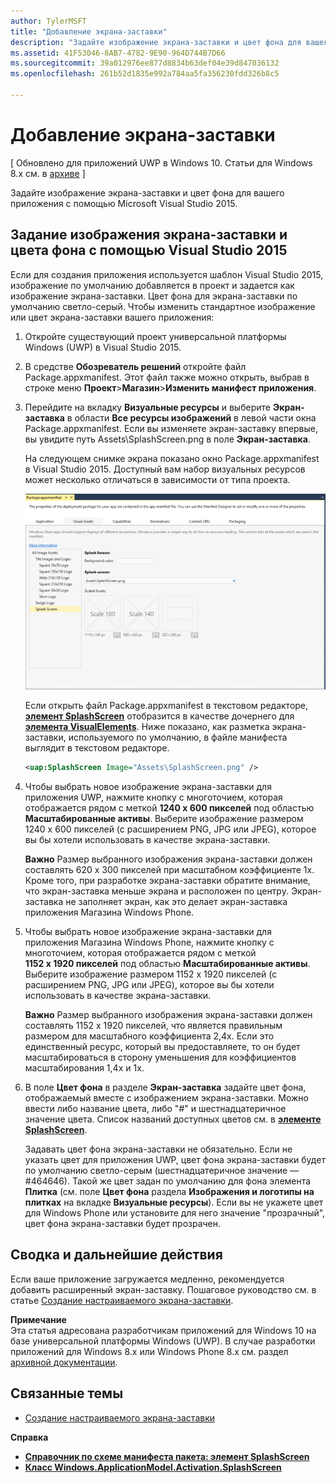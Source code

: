 ```yaml
---
author: TylerMSFT
title: "Добавление экрана-заставки"
description: "Задайте изображение экрана-заставки и цвет фона для вашего приложения с помощью Microsoft Visual Studio 2015."
ms.assetid: 41F53046-8AB7-4782-9E90-964D744B7D66
ms.sourcegitcommit: 39a012976ee877d8834b63def04e39d847036132
ms.openlocfilehash: 261b52d1835e992a784aa5fa356230fdd326b8c5

---
```


# Добавление экрана-заставки


\[ Обновлено для приложений UWP в Windows 10. Статьи для Windows 8.x см. в [архиве](http://go.microsoft.com/fwlink/p/?linkid=619132) \]


Задайте изображение экрана-заставки и цвет фона для вашего приложения с помощью Microsoft Visual Studio 2015.

## Задание изображения экрана-заставки и цвета фона с помощью Visual Studio 2015


Если для создания приложения используется шаблон Visual Studio 2015, изображение по умолчанию добавляется в проект и задается как изображение экрана-заставки. Цвет фона для экрана-заставки по умолчанию светло-серый. Чтобы изменить стандартное изображение или цвет экрана-заставки вашего приложения:

1.  Откройте существующий проект универсальной платформы Windows (UWP) в Visual Studio 2015.
2.  В средстве **Обозреватель решений** откройте файл Package.appxmanifest. Этот файл также можно открыть, выбрав в строке меню **Проект**&gt;**Магазин**&gt;**Изменить манифест приложения**.
3.  Перейдите на вкладку **Визуальные ресурсы** и выберите **Экран-заставка** в области **Все ресурсы изображений** в левой части окна Package.appxmanifest. Если вы изменяете экран-заставку впервые, вы увидите путь Assets\\SplashScreen.png в поле **Экран-заставка**.

    На следующем снимке экрана показано окно Package.appxmanifest в Visual Studio 2015. Доступный вам набор визуальных ресурсов может несколько отличаться в зависимости от типа проекта.

    ![снимок экрана с окном Package.appxmanifest в Visual Studio 2013](images/appmanifest.png)

    Если открыть файл Package.appxmanifest в текстовом редакторе, [**элемент SplashScreen**](https://msdn.microsoft.com/library/windows/apps/br211467) отобразится в качестве дочернего для [**элемента VisualElements**](https://msdn.microsoft.com/library/windows/apps/br211471). Ниже показано, как разметка экрана-заставки, используемого по умолчанию, в файле манифеста выглядит в текстовом редакторе.

    ```xml
    <uap:SplashScreen Image="Assets\SplashScreen.png" />
    ```

4.  Чтобы выбрать новое изображение экрана-заставки для приложения UWP, нажмите кнопку с многоточием, которая отображается рядом с меткой **1240 x 600 пикселей** под областью **Масштабированные активы**. Выберите изображение размером 1240 x 600 пикселей (с расширением PNG, JPG или JPEG), которое вы бы хотели использовать в качестве экрана-заставки.

    **Важно**  Размер выбранного изображения экрана-заставки должен составлять 620 x 300 пикселей при масштабном коэффициенте 1x. Кроме того, при разработке экрана-заставки обратите внимание, что экран-заставка меньше экрана и расположен по центру. Экран-заставка не заполняет экран, как это делает экран-заставка приложения Магазина Windows Phone.

     

5.  Чтобы выбрать новое изображение экрана-заставки для приложения Магазина Windows Phone, нажмите кнопку с многоточием, которая отображается рядом с меткой **1152 x 1920 пикселей** под областью **Масштабированные активы**. Выберите изображение размером 1152 x 1920 пикселей (с расширением PNG, JPG или JPEG), которое вы бы хотели использовать в качестве экрана-заставки.

    **Важно**  Размер выбранного изображения экрана-заставки должен составлять 1152 x 1920 пикселей, что является правильным размером для масштабного коэффициента 2,4x. Если это единственный ресурс, который вы предоставляете, то он будет масштабироваться в сторону уменьшения для коэффициентов масштабирования 1,4x и 1x.

     

6.  В поле **Цвет фона** в разделе **Экран-заставка** задайте цвет фона, отображаемый вместе с изображением экрана-заставки. Можно ввести либо название цвета, либо "\#" и шестнадцатеричное значение цвета. Список названий доступных цветов см. в [**элементе SplashScreen**](https://msdn.microsoft.com/library/windows/apps/br211467).

    Задавать цвет фона экрана-заставки не обязательно. Если не указать цвет для приложения UWP, цвет фона экрана-заставки будет по умолчанию светло-серым (шестнадцатеричное значение — \#464646). Такой же цвет задан по умолчанию для фона элемента **Плитка** (см. поле **Цвет фона** раздела **Изображения и логотипы на плитках** на вкладке **Визуальные ресурсы**). Если вы не укажете цвет для Windows Phone или установите для него значение "прозрачный", цвет фона экрана-заставки будет прозрачен.

## Сводка и дальнейшие действия


Если ваше приложение загружается медленно, рекомендуется добавить расширенный экран-заставку. Пошаговое руководство см. в статье [Создание настраиваемого экрана-заставки](create-a-customized-splash-screen.md).

**Примечание**  
Эта статья адресована разработчикам приложений для Windows 10 на базе универсальной платформы Windows (UWP). В случае разработки приложений для Windows 8.x или Windows Phone 8.x см. раздел [архивной документации](http://go.microsoft.com/fwlink/p/?linkid=619132).

 

## Связанные темы

* [Создание настраиваемого экрана-заставки](create-a-customized-splash-screen.md)

**Справка**

* [**Справочник по схеме манифеста пакета: элемент SplashScreen**](https://msdn.microsoft.com/library/windows/apps/br211467)
* [**Класс Windows.ApplicationModel.Activation.SplashScreen**](https://msdn.microsoft.com/library/windows/apps/br224763)

 

 



<!--HONumber=Jun16_HO5-->


